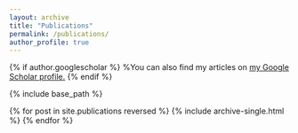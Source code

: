 ```yaml
---
layout: archive
title: "Publications"
permalink: /publications/
author_profile: true
---
```


{% if author.googlescholar %}
  %You can also find my articles on <u><a href="{{https://scholar.google.com/citations?user=80pCkV4AAAAJ&hl=en}}"> my Google Scholar profile</a>.</u>
{% endif %}

{% include base_path %}

{% for post in site.publications reversed %}
  {% include archive-single.html %}
{% endfor %}
